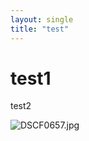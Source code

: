 ```yaml
---
layout: single
title: "test"
---
```


# test1

test2



![DSCF0657.jpg](C:\Work_Github\BEAK5500.github.io\BEAK5500.github.io\_posts\b74f83a27c4a0fe653374732b493ac1da8f8e308.jpg)
